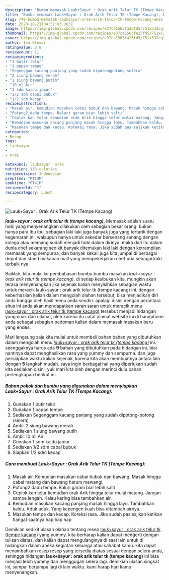 ```yaml
---
description: "Bumbu memasak Lauk+Sayur : Orak Arik Telur TK (Tempe Kacang), Enak"
title: "Bumbu memasak Lauk+Sayur : Orak Arik Telur TK (Tempe Kacang), Enak"
slug: 749-bumbu-memasak-lauksayur-orak-arik-telur-tk-tempe-kacang-enak
date: 2020-10-21T04:51:03.363Z
image: https://img-global.cpcdn.com/recipes/e37ca1563fa25fd5/751x532cq70/lauksayur-orak-arik-telur-tk-tempe-kacang-foto-resep-utama.jpg
thumbnail: https://img-global.cpcdn.com/recipes/e37ca1563fa25fd5/751x532cq70/lauksayur-orak-arik-telur-tk-tempe-kacang-foto-resep-utama.jpg
cover: https://img-global.cpcdn.com/recipes/e37ca1563fa25fd5/751x532cq70/lauksayur-orak-arik-telur-tk-tempe-kacang-foto-resep-utama.jpg
author: Iva Glover
ratingvalue: 3.8
reviewcount: 11
recipeingredient:
- "1 butir telur"
- "1 papan tempe"
- "Segenggam kacang panjang yang sudah dipotongpotong selera"
- "2 siung bawang merah"
- "1 siung bawang putih"
- "10 ml Air"
- "1 sdm kaldu jamur"
- "1/2 sdm cabai bubuk"
- "1/2 sdm kecap"
recipeinstructions:
- "Masak air. Kemudian masukan cabai bubuk dan bawang. Masak hingga cabai matang dan bawang harum mewangi."
- "Potong2 dadu tempe. Baluri garam biar lebih salti"
- "Ceplok kan telur kemudian orak Arik hingga telur mulai matang. Jangan sampe lengah. Kalau kering bisa tambahkan air."
- "Kemudian masukan kacang panjang masak hingga layu. Tambahkan kaldu. Aduk aduk. Yang kepengen kuah bisa ditambah airnya."
- "Masukan tempe dan kecap. Koreksi rasa. Jika sudah pas sajikan ketikan hangat saatnya hap hap hap"
categories:
- Resep
tags:
- lauksayur
- 
- orak

katakunci: lauksayur  orak 
nutrition: 113 calories
recipecuisine: Indonesian
preptime: "PT24M"
cooktime: "PT41M"
recipeyield: "1"
recipecategory: Lunch

---
```



![Lauk+Sayur : Orak Arik Telur TK (Tempe Kacang)](https://img-global.cpcdn.com/recipes/e37ca1563fa25fd5/751x532cq70/lauksayur-orak-arik-telur-tk-tempe-kacang-foto-resep-utama.jpg)

<b><i>lauk+sayur : orak arik telur tk (tempe kacang)</i></b>, Memasak adalah suatu hobi yang menyenangkan dilakukan oleh sebagian besar orang. bukan hanya para ibu ibu, sebagian laki laki juga banyak juga yang tertarik dengan kegemaran ini. walaupun hanya untuk sekedar bersenang senang dengan kolega atau memang sudah menjadi hobi dalam dirinya. maka dari itu dalam dunia chef sekarang sedikit banyak ditemukan laki laki dengan ketrampilan memasak yang sempurna, dan banyak sekali juga kita jumpai di berbagai depot dan stand makanan mall yang mempekerjakan chef pria sebagai koki terbaik nya.



Baiklah, kita mulai ke pembahasan bumbu bumbu masakan <i>lauk+sayur : orak arik telur tk (tempe kacang)</i>. di setiap kesibukan kita, mungkin akan terasa menyenangkan jika sejenak kalian menyisihkan sebagian waktu untuk meracik lauk+sayur : orak arik telur tk (tempe kacang) ini. dengan keberhasilan kalian dalam mengolah olahan tersebut, bisa menjadikan diri anda bangga oleh hasil menu anda sendiri. apalagi disini dengan perantara situs ini anda akan mendapatkan saran saran untuk meracik menu <u>lauk+sayur : orak arik telur tk (tempe kacang)</u> tersebut menjadi hidangan yang enak dan nikmat, oleh karena itu catat alamat website ini di handphone anda sebagai sebagian pedoman kalian dalam memasak masakan baru yang endes.


Mari langsung saja kita mulai untuk membeli bahan bahan yang dibutuhkan dalam mengolah menu <u><i>lauk+sayur : orak arik telur tk (tempe kacang)</i></u> ini. seenggaknya harus ada <b>9</b> bahan yang dibutuhkan pada hidangan ini. biar nantinya dapat menghasilkan rasa yang yummy dan sempurna. dan juga persiapkan waktu kalian sejenak, karena kita akan membuatnya antara lain dengan <b>5</b> langkah mudah. saya ingin berbagai hal yang diperlukan sudah kita sediakan disini, yuk mari kita olah dengan merinci dulu bahan perlengkapan berikut ini.

<!--inarticleads1-->

##### Bahan pokok dan bumbu yang digunakan dalam menyiapkan Lauk+Sayur : Orak Arik Telur TK (Tempe Kacang):

1. Gunakan 1 butir telur
1. Gunakan 1 papan tempe
1. Sediakan Segenggam kacang panjang yang sudah dipotong-potong (selera)
1. Ambil 2 siung bawang merah
1. Sediakan 1 siung bawang putih
1. Ambil 10 ml Air
1. Gunakan 1 sdm kaldu jamur
1. Sediakan 1/2 sdm cabai bubuk
1. Siapkan 1/2 sdm kecap




<!--inarticleads2-->

##### Cara membuat Lauk+Sayur : Orak Arik Telur TK (Tempe Kacang):

1. Masak air. Kemudian masukan cabai bubuk dan bawang. Masak hingga cabai matang dan bawang harum mewangi.
1. Potong2 dadu tempe. Baluri garam biar lebih salti
1. Ceplok kan telur kemudian orak Arik hingga telur mulai matang. Jangan sampe lengah. Kalau kering bisa tambahkan air.
1. Kemudian masukan kacang panjang masak hingga layu. Tambahkan kaldu. Aduk aduk. Yang kepengen kuah bisa ditambah airnya.
1. Masukan tempe dan kecap. Koreksi rasa. Jika sudah pas sajikan ketikan hangat saatnya hap hap hap




Demikian sedikit ulasan olahan tentang resep <u>lauk+sayur : orak arik telur tk (tempe kacang)</u> yang yummy. kita berharap kalian dapat mengerti dengan tulisan diatas, dan kalian dapat mengulanginya di saat lain untuk di hidangkan dalam aneka kegiatan keluarga atau sahabat kamu. kita dapat menambahkan resep resep yang tersedia diatas sesuai dengan selera anda, sehingga hidangan <b>lauk+sayur : orak arik telur tk (tempe kacang)</b> ini bisa menjadi lebih yummy dan menggugah selera lagi. demikian ulasan singkat ini, sampai berjumpa lagi di lain waktu. kami harap hari kamu menyenangkan.
